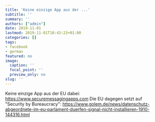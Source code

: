 ```yaml
---
title: 'Keine einzige App aus der ...'
subtitle: ''
summary: ''
authors: ["admin"]
date: 2019-11-01
lastmod: 2019-11-01T10:43:23+01:00
categories: []
tags:
- facebook
- german
featured: no
image:
  caption: ''
  focal_point: ''
  preview_only: no
slug: ''
---
```

Keine einzige App aus der EU dabei: https://www.securemessagingapps.com Die EU dagegen setzt auf "Security by Bureaucracy": https://www.golem.de/news/datenschutz-abgeordnete-im-eu-parlament-duerfen-signal-nicht-installieren-1910-144316.html


